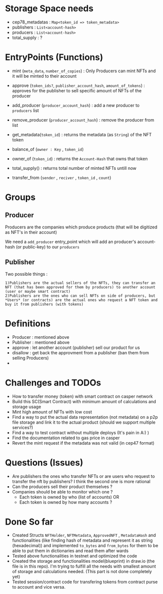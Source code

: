 # Storage Space needs

- cep78_metadatas : `Map<token_id => token_metadata>`
- publishers : `List<account-hash>`
- producers : `List<account-hash>`
- total_supply : ?


# EntryPoints (Functions)

- mint (`meta_data`, `number_of_copies`) : Only Producers can mint NFTs and it will be minted to their account

- approve (`token_ids?`, `publisher_account_hash`, `amount_of_tokens`) : approves for the publisher to sell specific amount of NFTs of the producer
- add_producer (`producer_account_hash`) : add a new producer to `producers` list

- remove_producer (`producer_account_hash`) : remove the producer from list

- get_metadata(`token_id`) : returns the metadata (as `String`) of the NFT token
- balance_of (`owner : Key` , `token_id`)

- owner_of (`token_id`) : returns the `Account-Hash` that owns that token

- total_supply() : returns total number of minted NFTs untill now

- transfer_from (`sender` , `reciver` , `token_id`  , `count`)




# Groups

## Producer

Producers are the companies which produce products (that will be digitized as NFT's in their account)

We need a `add_producer` entry_point which will add an producer's account-hash (or public-key) to our `producers`

## Publisher

Two possible things :

    1)Publishers are the actual sellers of the NFTs, they can transfer an NFT (that has been approved for them by producers) to another account (user or maybe smart contract)
    2)Publishers are the ones who can sell NFTs on side of producers, but *Users* (or contracts) are the actual ones who request a NFT token and buy it from publishers (with tokens)
    

# Definitions

- Producer : mentioned above
- Publisher : mentioned above
- approve : let another account (publisher) sell our product for us
- disallow : get back the approvment from a publisher (ban them from selling Producers)
-

# Challenges and TODOs

- How to transfer money (token) with smart contract on casper network
- Build this SC(Smart Contract) with minimum amount of calculations and storage usage
- Mint high amount of NFTs with low cost
- Find a way to put the actual data representation (not metadata) on a p2p file storage and link it to the actual product (should we support multiple services?)
- Find a way to test contract without multiple deploys (It's pain in A:) )
- Find the documentation related to gas price in casper
- Revert the mint request if the metadata was not valid (in cep47 format)

# Questions (Issues)
- Are publishers the ones who transfer NFTs or are users who request to transfer the nft by publishers? I think the second one is more rational
- Can the producers sell their product themselves ? 
- Companies should be able to monitor which one ?
    - Each token is owned by who (list of accounts) OR
    - Each token is owned by how many accounts ?

# Done So far
- Created Structs `NFTHolder`, `NFTMetadata`, `ApprovedNFT` , `MetadataHash` and functionalities (like finding hash of metadata and represent it as string (hexadecimal)) and implemented `to_bytes` and `from_bytes` for them to be able to put them in dictionaries and read them after wards
- Tested above functionalities in testnet and optimized the code
- Created the storage and functionalities model(blueprint) in draw.io (the file is in this repo). I'm trying to fulfill all the needs with smallest amount of storage and calculations needed. (This part is not done completely yet)
- Tested session/contract code for transfering tokens from contract purse to account and vice versa.
